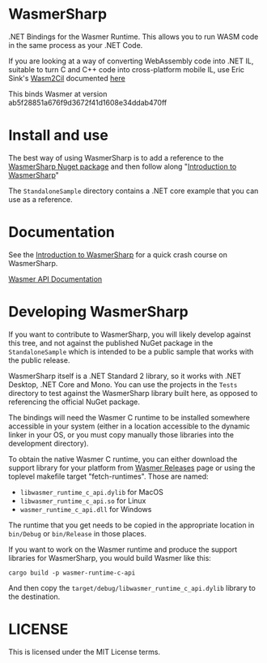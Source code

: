 # WasmerSharp

.NET Bindings for the Wasmer Runtime.  This allows you to run WASM code 
in the same process as your .NET Code.    

If you are looking at a way of converting WebAssembly code into .NET IL, 
suitable to turn C and C++ code into cross-platform mobile IL, use 
Eric Sink's [Wasm2Cil](https://github.com/ericsink/wasm2cil) documented
[here](https://ericsink.com/entries/wasm_wasi_dotnet.html)

This binds Wasmer at version ab5f28851a676f9d3672f41d1608e34ddab470ff

# Install and use

The best way of using WasmerSharp is to add a reference to the
[WasmerSharp Nuget
package](https://www.nuget.org/packages/WasmerSharp/) and then follow
along "[Introduction to
WasmerSharp](https://migueldeicaza.github.io/WasmerSharp/articles/intro.html)"

The `StandaloneSample` directory contains a .NET core example that you
can use as a reference.

# Documentation

See the [Introduction to
WasmerSharp](https://migueldeicaza.github.io/WasmerSharp/articles/intro.html)
for a quick crash course on WasmerSharp.

[Wasmer API Documentation](https://migueldeicaza.github.io/WasmerSharp/api/WasmerSharp.html)

# Developing WasmerSharp

If you want to contribute to WasmerSharp, you will likely develop
against this tree, and not against the published NuGet package in the
`StandaloneSample` which is intended to be a public sample that works
with the public release.

WasmerSharp itself is a .NET Standard 2 library, so it works with .NET
Desktop, .NET Core and Mono.  You can use the projects in the `Tests`
directory to test against the WasmerSharp library built here, as
opposed to referencing the official NuGet package.

The bindings will need the Wasmer C runtime to be installed somewhere
accessible in your system (either in a location accessible to the
dynamic linker in your OS, or you must copy manually those libraries
into the development directory).

To obtain the native Wasmer C runtime, you can either download the
support library for your platform from [Wasmer
Releases](https://github.com/wasmerio/wasmer/releases) page or using
the toplevel makefile target "fetch-runtimes".  Those are named:

* `libwasmer_runtime_c_api.dylib` for MacOS
* `libwasmer_runtime_c_api.so` for Linux
* `wasmer_runtime_c_api.dll` for Windows

The runtime that you get needs to be copied in the appropriate location
in `bin/Debug` or `bin/Release` in those places.

If you want to work on the Wasmer runtime and produce the support
libraries for WasmerSharp, you would build Wasmer like this:

```
cargo build -p wasmer-runtime-c-api
```

And then copy the `target/debug/libwasmer_runtime_c_api.dylib` library
to the destination.

# LICENSE

This is licensed under the MIT License terms.
